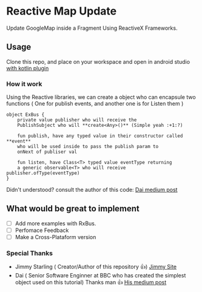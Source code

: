 # Reactive Map Update
Update GoogleMap inside a Fragment Using ReactiveX Frameworks.

## Usage
Clone this repo, and place on your workspace and open in android studio [with kotlin plugin](https://plugins.jetbrains.com/plugin/6954-kotlin)


### How it work
Using the Reactive libraries, we can create a object who can
encapsule two functions ( One for publish events, and another one is for Listen them )
``` 
object ExBus {
	private value publisher who will receive the 
	PublishSubject who will **create<Any>()** (Simple yeah :+1:?)
	
	fun publish, have any typed value in their constructor called **event**
	who will be used inside to pass the publish param to 
	onNext of publiser val

	fun listen, have Class<T> typed value eventType returning 
	a generic observable<T> who will receive publisher.ofType(eventType)
}
``` 
Didn't understood? consult the author of this code: [Dai medium post](https://android.jlelse.eu/super-simple-event-bus-with-rxjava-and-kotlin-f1f969b21003)

## What would be great to implement
- [ ] Add more examples with RxBus.
- [ ] Perfomace Feedback
- [ ] Make a Cross-Plataform version

### Special Thanks
- Jimmy Starling ( Creator/Author of this repository :+1:) [Jimmy Site](https://jimmystarling.github.com/)
- Dai ( Senior Software Enginner at BBC who has created the simplest object used on this tutorial) Thanks man :+1: 
[His medium post](https://android.jlelse.eu/super-simple-event-bus-with-rxjava-and-kotlin-f1f969b21003)

